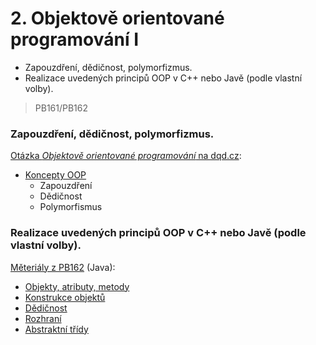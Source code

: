 # 2. Objektově orientované programování I

* Zapouzdření, dědičnost, polymorfizmus.
* Realizace uvedených principů OOP v C++ nebo Javě \(podle vlastní volby\).

> PB161/PB162

### Zapouzdření, dědičnost, polymorfizmus.

[Otázka _Objektově orientované programování_ na dqd.cz](http://statnice.dqd.cz/home:prog:ap4):

* [Koncepty OOP](http://statnice.dqd.cz/home:prog:ap4#koncepty_oop)
  * Zapouzdření
  * Dědičnost
  * Polymorfismus

### Realizace uvedených principů OOP v C++ nebo Javě \(podle vlastní volby\).

[Měteriály z PB162](https://is.muni.cz/auth/el/1433/podzim2016/PB162/um/printable/index.html) \(Java\):

* [Objekty, atributy, metody](https://is.muni.cz/auth/el/1433/podzim2016/PB162/um/printable/attributes_conventions_methods.html)
* [Konstrukce objektů](https://is.muni.cz/auth/el/1433/podzim2016/PB162/um/printable/constructors_overloading.html)
* [Dědičnost](https://is.muni.cz/auth/el/1433/podzim2016/PB162/um/printable/inheritance.html)
* [Rozhraní](https://is.muni.cz/auth/el/1433/podzim2016/PB162/um/printable/interfaces.html)
* [Abstraktní třídy](https://is.muni.cz/auth/el/1433/podzim2016/PB162/um/printable/abstract_classes.html)



